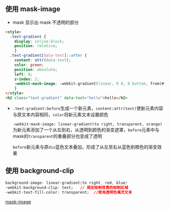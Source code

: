 ## 使用 mask-image

* mask 显示出 mask 不透明的部分

```html
<style>
  .text-gradient {
    display: inline-block;
    position: relative;
    }
  .text-gradient[data-text]::after {
    content: attr(data-text);
    color: green;
    position: absolute;
    left: 0;
    z-index: 2;
    -webkit-mask-image: -webkit-gradient(linear, 0 0, 0 bottom, from(#ff0000), to(rgba(0, 0, 255, 0)));
    }
</style>
<h2 class="text-gradient" data-text="hello">hello</h2>
```

* `.text-gradient:before`生成一个新元素，`content:attr(text)`使新元素内容与原文本内容相同，`color`将新元素文本设置颜色

    `-webkit-mask-image: linear-gradient(to right, transparent, orange)`为新元素添加了一个从左到右，从透明到颜色的渐变遮罩，`before`元素中与mask的`transparent`的重叠部分也变成了透明

    `before`新元素与原`div`蓝色文本叠加，形成了从左至右从蓝色到橙色的渐变效果

## 使用 background-clip

```css
background-image: linear-gradient(to right, red, blue)
-webkit-background-clip: text;   // 规定绘制背景的绘制区域 
-webkit-text-fill-color: transparent;  //使用透明色填充文本
```

[mask-image](https://segmentfault.com/a/1190000011838367)

